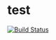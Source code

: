 # test
[![Build Status](https://travis-ci.org/codecracker64/test.svg?branch=master)](https://travis-ci.org/codecracker64/test)
